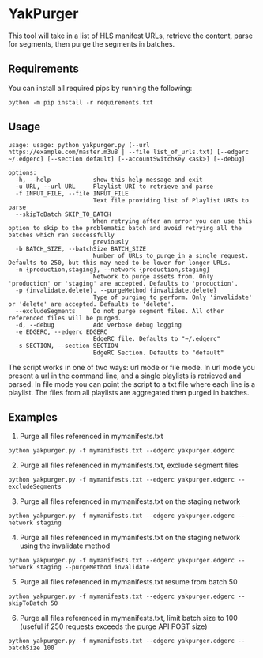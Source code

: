 # YakPurger

This tool will take in a list of HLS manifest URLs, retrieve the content, parse for segments, then purge the segments in batches.

## Requirements

You can install all required pips by running the following:

```shell
python -m pip install -r requirements.txt
```

## Usage

```shell
usage: usage: python yakpurger.py (--url https://example.com/master.m3u8 | --file list_of_urls.txt) [--edgerc ~/.edgerc] [--section default] [--accountSwitchKey <ask>] [--debug]

options:
  -h, --help            show this help message and exit
  -u URL, --url URL     Playlist URI to retrieve and parse
  -f INPUT_FILE, --file INPUT_FILE
                        Text file providing list of Playlist URIs to parse
  --skipToBatch SKIP_TO_BATCH
                        When retrying after an error you can use this option to skip to the problematic batch and avoid retrying all the batches which ran successfully
                        previously
  -b BATCH_SIZE, --batchSize BATCH_SIZE
                        Number of URLs to purge in a single request. Defaults to 250, but this may need to be lower for longer URLs.
  -n {production,staging}, --network {production,staging}
                        Network to purge assets from. Only 'production' or 'staging' are accepted. Defaults to 'production'.
  -p {invalidate,delete}, --purgeMethod {invalidate,delete}
                        Type of purging to perform. Only 'invalidate' or 'delete' are accepted. Defaults to 'delete'.
  --excludeSegments     Do not purge segment files. All other referenced files will be purged.
  -d, --debug           Add verbose debug logging
  -e EDGERC, --edgerc EDGERC
                        EdgeRC file. Defaults to "~/.edgerc"
  -s SECTION, --section SECTION
                        EdgeRC Section. Defaults to "default"
```

The script works in one of two ways: url mode or file mode. In url mode you present a url in the command line, and a single playlists is retrieved and parsed. In file mode you can point the script to a txt file where each line is a playlist. The files from all playlists are aggregated then purged in batches.

## Examples

1. Purge all files referenced in mymanifests.txt

```shell
python yakpurger.py -f mymanifests.txt --edgerc yakpurger.edgerc
```

2. Purge all files referenced in mymanifests.txt, exclude segment files

```shell
python yakpurger.py -f mymanifests.txt --edgerc yakpurger.edgerc --excludeSegments
```

3. Purge all files referenced in mymanifests.txt on the staging network

```shell
python yakpurger.py -f mymanifests.txt --edgerc yakpurger.edgerc --network staging
```

4. Purge all files referenced in mymanifests.txt on the staging network using the invalidate method

```shell
python yakpurger.py -f mymanifests.txt --edgerc yakpurger.edgerc --network staging --purgeMethod invalidate
```

5. Purge all files referenced in mymanifests.txt resume from batch 50

```shell
python yakpurger.py -f mymanifests.txt --edgerc yakpurger.edgerc --skipToBatch 50
```

6. Purge all files referenced in mymanifests.txt, limit batch size to 100 (useful if 250 requests exceeds the purge API POST size)

```shell
python yakpurger.py -f mymanifests.txt --edgerc yakpurger.edgerc --batchSize 100
```